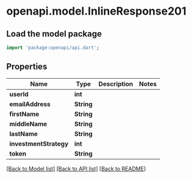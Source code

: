 # openapi.model.InlineResponse201

## Load the model package
```dart
import 'package:openapi/api.dart';
```

## Properties
Name | Type | Description | Notes
------------ | ------------- | ------------- | -------------
**userId** | **int** |  | 
**emailAddress** | **String** |  | 
**firstName** | **String** |  | 
**middleName** | **String** |  | 
**lastName** | **String** |  | 
**investmentStrategy** | **int** |  | 
**token** | **String** |  | 

[[Back to Model list]](../README.md#documentation-for-models) [[Back to API list]](../README.md#documentation-for-api-endpoints) [[Back to README]](../README.md)


